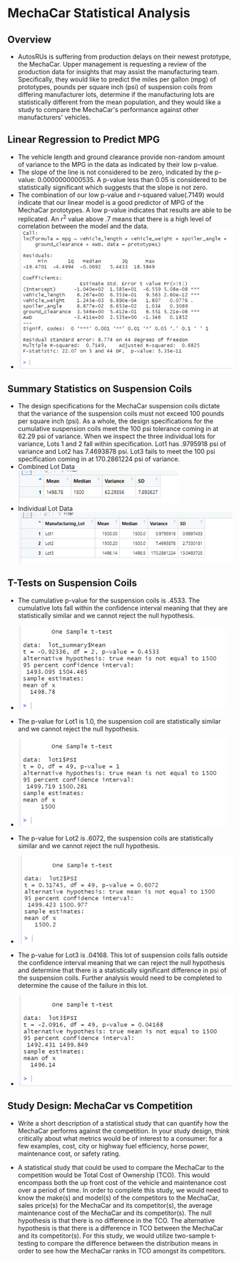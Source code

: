 # MechaCar Statistical Analysis

## Overview
* AutosRUs is suffering from production delays on their newest prototype, the MechaCar. Upper management is requesting a review of the production data for insights that may assist the manufacturing team. Specifically, they would like to predict the miles per gallon (mpg) of prototypes, pounds per square inch (psi) of suspension coils from differing manufacturer lots, determine if the manufacturing lots are statistically different from the mean population, and they would like a study to compare the MechaCar's performance against other manufacturers' vehicles. 

## Linear Regression to Predict MPG
* The vehicle length and ground clearance provide non-random amount of variance to the MPG in the data as indicated by their low p-value.  
* The slope of the line is not considered to be zero, indicated by the p-value: 0.0000000000535. A p-value less than 0.05 is considered to be statistically significant which suggests that the slope is not zero.
* The combination of our low p-value and r-squared value(.7149) would indicate that our linear model is a good predictor of MPG of the MechaCar prototypes. A low p-value indicates that results are able to be replicated. An r<sup>2</sup> value above .7 means that there is a high level of correlation between the model and the data. 
* ![deliverable1](https://github.com/BryantKlewer/MechaCar_Statistical_Analysis/blob/main/Screen_Shots/deliverable1.png)

## Summary Statistics on Suspension Coils
* The design specifications for the MechaCar suspension coils dictate that the variance of the suspension coils must not exceed 100 pounds per square inch (psi). As a whole, the design specifications for the cumulative suspension coils meet the 100 psi tolerance coming in at 62.29 psi of variance. When we inspect the three individual lots for variance, Lots 1 and 2 fall within specification. Lot1 has .9795918 psi of variance and Lot2 has 7.4693878 psi. Lot3 fails to meet the 100 psi specification coming in at 170.2861224 psi of variance.  
* Combined Lot Data     ![deliverable2_total_summary](https://github.com/BryantKlewer/MechaCar_Statistical_Analysis/blob/main/Screen_Shots/deliverable2_total_summary.png)
* Individual Lot Data ![deliverable2_lot_summary](https://github.com/BryantKlewer/MechaCar_Statistical_Analysis/blob/main/Screen_Shots/deliverable2_lot_summary.png)

## T-Tests on Suspension Coils

* The cumulative p-value for the suspension coils is .4533. The cumulative lots fall within the confidence interval meaning that they are statistically similar and we cannot reject the null hypothesis. 
* ![deliverable3_total_ttest](https://github.com/BryantKlewer/MechaCar_Statistical_Analysis/blob/main/Screen_Shots/deliverable3_total_ttest.png)
* The p-value for Lot1 is 1.0, the suspension coil are statistically similar and we cannot reject the null hypothesis. 
* ![deliverable3_ttest_lot1](https://github.com/BryantKlewer/MechaCar_Statistical_Analysis/blob/main/Screen_Shots/deliverable3_ttest_lot1.png)
* The p-value for Lot2 is .6072, the suspension coils are statistically similar and we cannot reject the null hypothesis. 
* ![deliverable3_ttest_lot2](https://github.com/BryantKlewer/MechaCar_Statistical_Analysis/blob/main/Screen_Shots/deliverable3_ttest_lot2.png)
* The p-value for Lot3 is .04168. This lot of suspension coils falls outside the confidence interval meaning that we can reject the null hypothesis and determine that there is a statistically significant difference in psi of the suspension coils. Further analysis would need to be completed to determine the cause of the failure in this lot. 

* ![deliverable3_ttest_lot3](https://github.com/BryantKlewer/MechaCar_Statistical_Analysis/blob/main/Screen_Shots/deliverable3_ttest_lot3.png)

## Study Design: MechaCar vs Competition
* Write a short description of a statistical study that can quantify how the MechaCar performs against the competition. In your study design, think critically about what metrics would be of interest to a consumer: for a few examples, cost, city or highway fuel efficiency, horse power, maintenance cost, or safety rating.

* A statistical study that could be used to compare the MechaCar to the competition would be Total Cost of Ownership (TCO). This would encompass both the up front cost of the vehicle and maintenance cost over a period of time. In order to complete this study, we would need to know the make(s) and model(s) of the competitors to the MechaCar, sales price(s) for the MechaCar and its competitor(s), the average maintenance cost of the MechaCar and its competitor(s). The null hypothesis is that there is no difference in the TCO. The alternative hypothesis is that there is a difference in TCO between the MechaCar and its competitor(s). For this study, we would utilize two-sample t-testing to compare the difference between the distribution means in order to see how the MechaCar ranks in TCO amongst its competitors.
